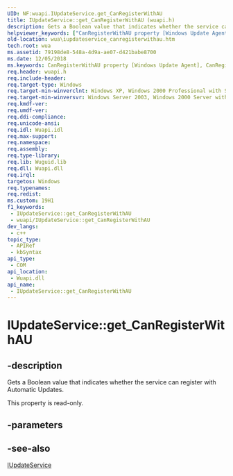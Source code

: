 ```yaml
---
UID: NF:wuapi.IUpdateService.get_CanRegisterWithAU
title: IUpdateService::get_CanRegisterWithAU (wuapi.h)
description: Gets a Boolean value that indicates whether the service can register with Automatic Updates.
helpviewer_keywords: ["CanRegisterWithAU property [Windows Update Agent]","CanRegisterWithAU property [Windows Update Agent]","IUpdateService interface","IUpdateService interface [Windows Update Agent]","CanRegisterWithAU property","IUpdateService.CanRegisterWithAU","IUpdateService.get_CanRegisterWithAU","IUpdateService::CanRegisterWithAU","IUpdateService::get_CanRegisterWithAU","get_CanRegisterWithAU","wua.iupdateservice_canregisterwithau","wuapi/IUpdateService::CanRegisterWithAU","wuapi/IUpdateService::get_CanRegisterWithAU"]
old-location: wua\iupdateservice_canregisterwithau.htm
tech.root: wua
ms.assetid: 79198de8-548a-4d9a-ae07-d421babe8700
ms.date: 12/05/2018
ms.keywords: CanRegisterWithAU property [Windows Update Agent], CanRegisterWithAU property [Windows Update Agent],IUpdateService interface, IUpdateService interface [Windows Update Agent],CanRegisterWithAU property, IUpdateService.CanRegisterWithAU, IUpdateService.get_CanRegisterWithAU, IUpdateService::CanRegisterWithAU, IUpdateService::get_CanRegisterWithAU, get_CanRegisterWithAU, wua.iupdateservice_canregisterwithau, wuapi/IUpdateService::CanRegisterWithAU, wuapi/IUpdateService::get_CanRegisterWithAU
req.header: wuapi.h
req.include-header: 
req.target-type: Windows
req.target-min-winverclnt: Windows XP, Windows 2000 Professional with SP3 [desktop apps only]
req.target-min-winversvr: Windows Server 2003, Windows 2000 Server with SP3 [desktop apps only]
req.kmdf-ver: 
req.umdf-ver: 
req.ddi-compliance: 
req.unicode-ansi: 
req.idl: Wuapi.idl
req.max-support: 
req.namespace: 
req.assembly: 
req.type-library: 
req.lib: Wuguid.lib
req.dll: Wuapi.dll
req.irql: 
targetos: Windows
req.typenames: 
req.redist: 
ms.custom: 19H1
f1_keywords:
 - IUpdateService::get_CanRegisterWithAU
 - wuapi/IUpdateService::get_CanRegisterWithAU
dev_langs:
 - c++
topic_type:
 - APIRef
 - kbSyntax
api_type:
 - COM
api_location:
 - Wuapi.dll
api_name:
 - IUpdateService::get_CanRegisterWithAU
---
```


# IUpdateService::get_CanRegisterWithAU


## -description

Gets a Boolean value that indicates whether  the service can register with Automatic Updates.

This property is read-only.

## -parameters

## -see-also

<a href="/windows/desktop/api/wuapi/nn-wuapi-iupdateservice">IUpdateService</a>

